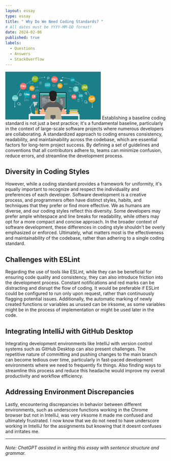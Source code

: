 ```yaml
---
layout: essay
type: essay
title: " Why Do We Need Coding Standards? "
# All dates must be YYYY-MM-DD format!
date: 2024-02-06
published: true
labels:
  - Questions
  - Answers
  - StackOverflow
---
```

<img width="300px" class="rounded float-start pe-4" src="../img/code1.jpeg">
Establishing a baseline coding standard is not just a best practice; it's a fundamental baseline, particularly in the context of large-scale software projects where numerous developers are collaborating. A standardized approach to coding ensures consistency, readability, and maintainability across the codebase, which are essential factors for long-term project success. By defining a set of guidelines and conventions that all contributors adhere to, teams can minimize confusion, reduce errors, and streamline the development process.

## Diversity in Coding Styles
However, while a coding standard provides a framework for uniformity, it's equally important to recognize and respect the individuality and preferences of each developer. Software development is a creative process, and programmers often have distinct styles, habits, and techniques that they prefer or find more effective. We as humans are diverse, and our coding styles reflect this diversity. Some developers may prefer ample whitespace and line breaks for readability, while others may opt for a more compact and concise approach. In the broader context of software development, these differences in coding style shouldn't be overly emphasized or enforced. Ultimately, what matters most is the effectiveness and maintainability of the codebase, rather than adhering to a single coding standard.

## Challenges with ESLint
Regarding the use of tools like ESLint, while they can be beneficial for ensuring code quality and consistency, they can also introduce friction into the development process. Constant notifications and red marks can be distracting and disrupt the flow of coding. It would be preferable if ESLint could be configured to run only upon request, rather than continuously flagging potential issues. Additionally, the automatic marking of newly created functions or variables as unused can be irksome, as some variables might be in the process of implementation or might be used later in the code.

## Integrating IntelliJ with GitHub Desktop
Integrating development environments like IntelliJ with version control systems such as GitHub Desktop can also present challenges. The repetitive nature of committing and pushing changes to the main branch can become tedious over time, particularly in fast-paced development environments where we need to frequently fix things. Also finding ways to streamline this process and reduce this headache would improve my overall productivity and workflow efficiency.

## Addressing Environment Discrepancies
Lastly, encountering discrepancies in behavior between different environments, such as underscore functions working in the Chrome browser but not in IntelliJ, was very irksome it made me confused and ultimately frustrated. I now know that we do not need to have underscore working in IntelliJ for the assignments but knowing that it doesnt confuses and irritates me. 


<hr>

###### Note: ChatGPT assisted in writing this essay with sentence structure and grammar.
